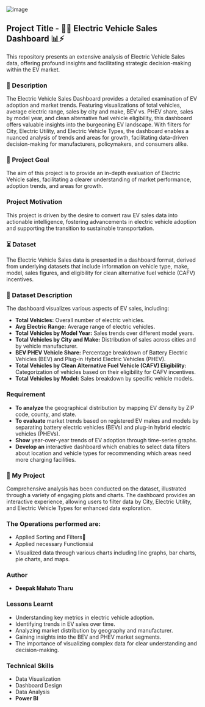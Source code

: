 ![image](https://github.com/user-attachments/assets/d08d5d5d-95c4-45fb-9830-89a6dd2a2023)

## Project Title - 🚗💡 Electric Vehicle Sales Dashboard 📊⚡

This repository presents an extensive analysis of Electric Vehicle Sales data, offering profound insights and facilitating strategic decision-making within the EV market.

### 📃 Description

The Electric Vehicle Sales Dashboard provides a detailed examination of EV adoption and market trends. Featuring visualizations of total vehicles, average electric range, sales by city and make, BEV vs. PHEV share, sales by model year, and clean alternative fuel vehicle eligibility, this dashboard offers valuable insights into the burgeoning EV landscape. With filters for City, Electric Utility, and Electric Vehicle Types, the dashboard enables a nuanced analysis of trends and areas for growth, facilitating data-driven decision-making for manufacturers, policymakers, and consumers alike.


### 🚀 Project Goal

The aim of this project is to provide an in-depth evaluation of Electric Vehicle sales, facilitating a clearer understanding of market performance, adoption trends, and areas for growth.

### Project Motivation

This project is driven by the desire to convert raw EV sales data into actionable intelligence, fostering advancements in electric vehicle adoption and supporting the transition to sustainable transportation.

### ⏳ Dataset

The Electric Vehicle Sales data is presented in a dashboard format, derived from underlying datasets that include information on vehicle type, make, model, sales figures, and eligibility for clean alternative fuel vehicle (CAFV) incentives.

### 📑 Dataset Description

The dashboard visualizes various aspects of EV sales, including:

* **Total Vehicles:** Overall number of electric vehicles.
* **Avg Electric Range:** Average range of electric vehicles.
* **Total Vehicles by Model Year:** Sales trends over different model years.
* **Total Vehicles by City and Make:** Distribution of sales across cities and by vehicle manufacturer.
* **BEV PHEV Vehicle Share:** Percentage breakdown of Battery Electric Vehicles (BEV) and Plug-in Hybrid Electric Vehicles (PHEV).
* **Total Vehicles by Clean Alternative Fuel Vehicle (CAFV) Eligibility:** Categorization of vehicles based on their eligibility for CAFV incentives.
* **Total Vehicles by Model:** Sales breakdown by specific vehicle models.

### Requirement

* **To analyze** the geographical distribution by mapping EV density by ZIP code, county, and state.
* **To evaluate** market trends based on registered EV makes and models by separating battery electric vehicles (BEVs) and plug-in hybrid electric vehicles (PHEVs).
* **Show** year-over-year trends of EV adoption through time-series graphs.
* **Develop an** interactive dashboard which enables to select data filters about location and vehicle types for recommending which areas need more charging facilities.

### 🚀 My Project

Comprehensive analysis has been conducted on the dataset, illustrated through a variety of engaging plots and charts. The dashboard provides an interactive experience, allowing users to filter data by City, Electric Utility, and Electric Vehicle Types for enhanced data exploration.

### The Operations performed are:

* Applied Sorting and Filters📶
* Applied necessary Functions📊
* Visualized data through various charts including line graphs, bar charts, pie charts, and maps.

### Author

* **Deepak Mahato Tharu**

### Lessons Learnt

* Understanding key metrics in electric vehicle adoption.
* Identifying trends in EV sales over time.
* Analyzing market distribution by geography and manufacturer.
* Gaining insights into the BEV and PHEV market segments.
* The importance of visualizing complex data for clear understanding and decision-making.

### Technical Skills

* Data Visualization
* Dashboard Design
* Data Analysis
* **Power BI**
